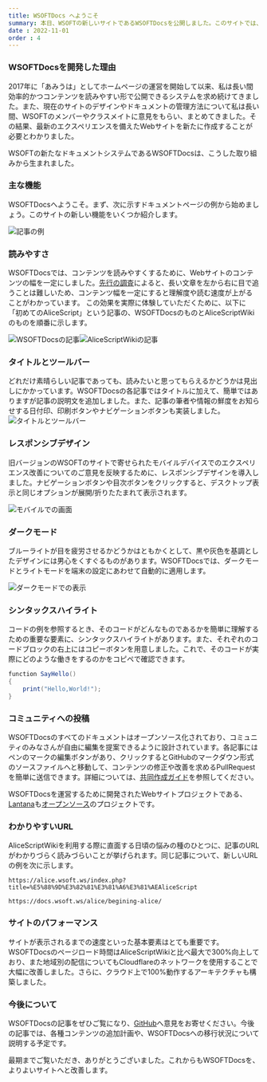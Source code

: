 ```yaml
---
title: WSOFTDocs へようこそ
summary: 本日、WSOFTの新しいサイトであるWSOFTDocsを公開しました。このサイトでは、WSOFTの様々な製品に役立つ情報を提供します。
date : 2022-11-01
order : 4
---
```

### WSOFTDocsを開発した理由
2017年に「あみうは」としてホームページの運営を開始して以来、私は長い間効率的かつコンテンツを読みやすい形で公開できるシステムを求め続けてきました。また、現在のサイトのデザインやドキュメントの管理方法について私は長い間、WSOFTのメンバーやクラスメイトに意見をもらい、まとめてきました。その結果、最新のエクスペリエンスを備えたWebサイトを新たに作成することが必要とわかりました。

WSOFTの新たなドキュメントシステムであるWSOFTDocsは、こうした取り組みから生まれました。
### 主な機能
WSOFTDocsへようこそ。まず、次に示すドキュメントページの例から始めましょう。このサイトの新しい機能をいくつか紹介します。

![記事の例](media/1.jpg)

### 読みやすさ
WSOFTDocsでは、コンテンツを読みやすくするために、Webサイトのコンテンツの幅を一定にしました。[先行の調査](https://webstyleguide.com/wsg3/7-page-design/6-page-width-line-length.html)によると、長い文章を左から右に目で追うことは難しいため、コンテンツ幅を一定にすると理解度や読む速度が上がることがわかっています。
この効果を実際に体験していただくために、以下に「初めてのAliceScript」という記事の、WSOFTDocsのものとAliceScriptWikiのものを順番に示します。

![WSOFTDocsの記事](media/1.jpg)![AliceScriptWikiの記事](media/2.jpg)

### タイトルとツールバー
どれだけ素晴らしい記事であっても、読みたいと思ってもらえるかどうかは見出しにかかっています。WSOFTDocsの各記事ではタイトルに加えて、簡単ではありますが記事の説明文を追加しました。また、記事の筆者や情報の鮮度をお知らせする日付印、印刷ボタンやナビゲーションボタンも実装しました。
![タイトルとツールバー](media/3.jpg)

### レスポンシブデザイン
旧バージョンのWSOFTのサイトで寄せられたモバイルデバイスでのエクスペリエンス改善についてのご意見を反映するために、レスポンシブデザインを導入しました。ナビゲーションボタンや目次ボタンをクリックすると、デスクトップ表示と同じオプションが展開/折りたたまれて表示されます。

![モバイルでの画面](media/4.jpg)

### ダークモード
ブルーライトが目を疲労させるかどうかはともかくとして、黒や灰色を基調としたデザインには男心をくすぐるものがあります。WSOFTDocsでは、ダークモードとライトモードを端末の設定にあわせて自動的に適用します。

![ダークモードでの表示](media/5.jpg)

### シンタックスハイライト
コードの例を参照するとき、そのコードがどんなものであるかを簡単に理解するための重要な要素に、シンタックスハイライトがあります。また、それぞれのコードブロックの右上にはコピーボタンを用意しました。これで、そのコードが実際にどのような働きをするのかをコピペで確認できます。

```cs title="AliceScript"
function SayHello()
{
    print("Hello,World!");
}
```

### コミュニティへの投稿
WSOFTDocsのすべてのドキュメントはオープンソース化されており、コミュニティのみなさんが自由に編集を提案できるように設計されています。各記事にはペンのマークの編集ボタンがあり、クリックするとGitHubのマークダウン形式のソースファイルへと移動して、コンテンツの修正や改善を求めるPullRequestを簡単に送信できます。詳細については、[共同作成ガイド](/contribute)を参照してください。

WSOFTDocsを運営するために開発されたWebサイトプロジェクトである、[Lantana](https://lantana.wsoft.ws/)も[オープンソース](https://github.com/WSOFT-Project/lantana)のプロジェクトです。

### わかりやすいURL
AliceScriptWikiを利用する際に直面する日頃の悩みの種のひとつに、記事のURLがわかりづらく読みづらいことが挙げられます。同じ記事について、新しいURLの例を次に示します。

```url title="以前のURL"
https://alice.wsoft.ws/index.php?title=%E5%88%9D%E3%82%81%E3%81%A6%E3%81%AEAliceScript
```

```url title="新しいURL"
https://docs.wsoft.ws/alice/begining-alice/
```

### サイトのパフォーマンス
サイトが表示されるまでの速度といった基本要素はとても重要です。WSOFTDocsのページロード時間はAliceScriptWikiと比べ最大で300%向上しており、また地域別の配信についてもCloudflareのネットワークを使用することで大幅に改善しました。さらに、クラウド上で100%動作するアーキテクチャも構築しました。

### 今後について
WSOFTDocsの記事をぜひご覧になり、[GitHub](https://github.com/WSOFT-Project/docs/issues)へ意見をお寄せください。今後の記事では、各種コンテンツの追加計画や、WSOFTDocsへの移行状況について説明する予定です。

最期までご覧いただき、ありがとうございました。これからもWSOFTDocsを、よりよいサイトへと改善します。
